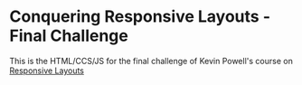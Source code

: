 # Conquering Responsive Layouts - Final Challenge

This is the HTML/CCS/JS for the final challenge of Kevin Powell's course on [Responsive Layouts](https://courses.kevinpowell.co/conquering-responsive-layouts)
